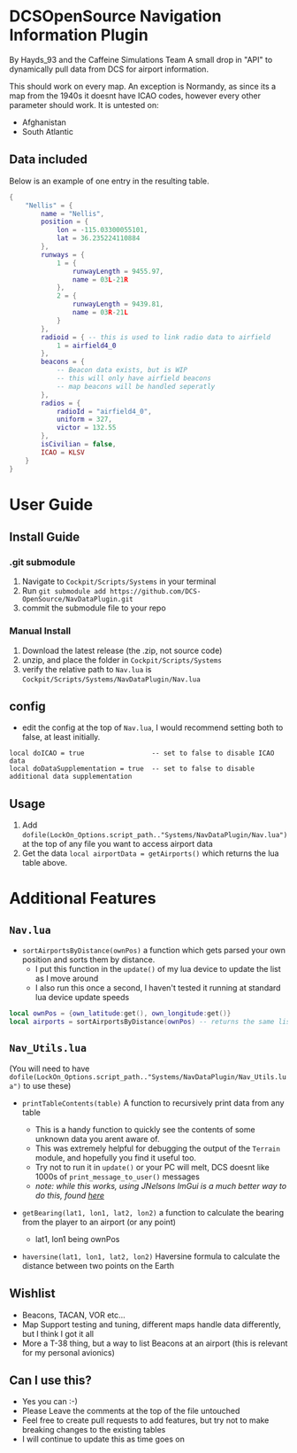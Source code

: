 # DCSOpenSource Navigation Information Plugin
By Hayds_93 and the Caffeine Simulations Team
A small drop in "API" to dynamically pull data from DCS for airport information.

This should work on every map. An exception is Normandy, as since its a map from the 1940s it doesnt have ICAO codes, however every other parameter should work.
It is untested on:
* Afghanistan
* South Atlantic

## Data included
Below is an example of one entry in the resulting table.

```lua
{
    "Nellis" = {
        name = "Nellis",
        position = {
            lon = -115.03300055101,
            lat = 36.235224110884
        },
        runways = {
            1 = {
                runwayLength = 9455.97,
                name = 03L-21R
            },
            2 = {
                runwayLength = 9439.81,
                name = 03R-21L
            } 
        },
        radioid = { -- this is used to link radio data to airfield
            1 = airfield4_0
        },
        beacons = {
            -- Beacon data exists, but is WIP
            -- this will only have airfield beacons
            -- map beacons will be handled seperatly
        },
        radios = {
            radioId = "airfield4_0",
            uniform = 327,
            victor = 132.55
        },
        isCivilian = false,
        ICAO = KLSV
    }
}
```

# User Guide

## Install Guide

### .git submodule
1. Navigate to `Cockpit/Scripts/Systems` in your terminal
2. Run `git submodule add https://github.com/DCS-OpenSource/NavDataPlugin.git`
3. commit the submodule file to your repo

### Manual Install
1. Download the latest release (the .zip, not source code)
2. unzip, and place the folder in `Cockpit/Scripts/Systems`
3. verify the relative path to `Nav.lua` is `Cockpit/Scripts/Systems/NavDataPlugin/Nav.lua`

## config
* edit the config at the top of `Nav.lua`, I would recommend setting both to false, at least initially.
```
local doICAO = true                 -- set to false to disable ICAO data
local doDataSupplementation = true  -- set to false to disable additional data supplementation
```


## Usage
1. Add `dofile(LockOn_Options.script_path.."Systems/NavDataPlugin/Nav.lua")` at the top of any file you want to access airport data
2. Get the data `local airportData = getAirports()` which returns the lua table above.

# Additional Features
## `Nav.lua`
* `sortAirportsByDistance(ownPos)` a function which gets parsed your own position and sorts them by distance.
    * I put this function in the `update()` of my lua device to update the list as I move around
    * I also run this once a second, I haven't tested it running at standard lua device update speeds
```lua
local ownPos = {own_latitude:get(), own_longitude:get()}
local airports = sortAirportsByDistance(ownPos) -- returns the same list of airports, but sorted by distance to the player
```
## `Nav_Utils.lua` 
(You will need to have `dofile(LockOn_Options.script_path.."Systems/NavDataPlugin/Nav_Utils.lua")` to use these)
* `printTableContents(table)` A function to recursively print data from any table
    * This is a handy function to quickly see the contents of some unknown data you arent aware of.
    * This was extremely helpful for debugging the output of the `Terrain` module, and hopefully you find it useful too.
    * Try not to run it in `update()` or your PC will melt, DCS doesnt like 1000s of `print_message_to_user()` messages
    * *note: while this works, using JNelsons ImGui is a much better way to do this, found [here](https://github.com/08jne01/dcs-lua-imgui/tree/main)*
* `getBearing(lat1, lon1, lat2, lon2)` a function to calculate the bearing from the player to an airport (or any point)
    * lat1, lon1 being ownPos

* `haversine(lat1, lon1, lat2, lon2)` Haversine formula to calculate the distance between two points on the Earth

## Wishlist
* Beacons, TACAN, VOR etc...
* Map Support testing and tuning, different maps handle data differently, but I think I got it all
* More a T-38 thing, but a way to list Beacons at an airport (this is relevant for my personal avionics)

## Can I use this?
* Yes you can :-)
* Please Leave the comments at the top of the file untouched
* Feel free to create pull requests to add features, but try not to make breaking changes to the existing tables
* I will continue to update this as time goes on
